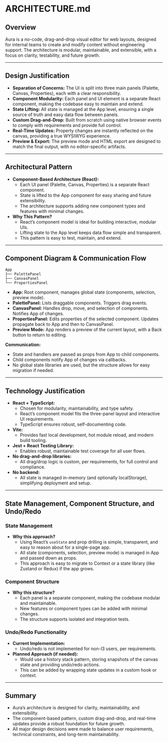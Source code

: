 # ARCHITECTURE.md

## Overview
Aura is a no-code, drag-and-drop visual editor for web layouts, designed for internal teams to create and modify content without engineering support. The architecture is modular, maintainable, and extensible, with a focus on clarity, testability, and future growth.

---

## Design Justification
- **Separation of Concerns:** The UI is split into three main panels (Palette, Canvas, Properties), each with a clear responsibility.
- **Component Modularity:** Each panel and UI element is a separate React component, making the codebase easy to maintain and extend.
- **State Lifting:** All state is managed at the App level, ensuring a single source of truth and easy data flow between panels.
- **Custom Drag-and-Drop:** Built from scratch using native browser events to comply with requirements and provide full control.
- **Real-Time Updates:** Property changes are instantly reflected on the canvas, providing a true WYSIWYG experience.
- **Preview & Export:** The preview mode and HTML export are designed to match the final output, with no editor-specific artifacts.

---

## Architectural Pattern
- **Component-Based Architecture (React):**
  - Each UI panel (Palette, Canvas, Properties) is a separate React component.
  - State is lifted to the App component for easy sharing and future extensibility.
  - The architecture supports adding new component types and features with minimal changes.
- **Why This Pattern?**
  - React’s component model is ideal for building interactive, modular UIs.
  - Lifting state to the App level keeps data flow simple and transparent.
  - This pattern is easy to test, maintain, and extend.

---

## Component Diagram & Communication Flow

```
App
├── PalettePanel
├── CanvasPanel
└── PropertiesPanel
```

- **App:** Root component, manages global state (components, selection, preview mode).
- **PalettePanel:** Lists draggable components. Triggers drag events.
- **CanvasPanel:** Handles drop, move, and selection of components. Notifies App of changes.
- **PropertiesPanel:** Edits properties of the selected component. Updates propagate back to App and then to CanvasPanel.
- **Preview Mode:** App renders a preview of the current layout, with a Back button to return to editing.

**Communication:**
- State and handlers are passed as props from App to child components.
- Child components notify App of changes via callbacks.
- No global state libraries are used, but the structure allows for easy migration if needed.

---

## Technology Justification
- **React + TypeScript:**
  - Chosen for modularity, maintainability, and type safety.
  - React’s component model fits the three-panel layout and interactive UI requirements.
  - TypeScript ensures robust, self-documenting code.
- **Vite:**
  - Provides fast local development, hot module reload, and modern build tooling.
- **Jest + React Testing Library:**
  - Enables robust, maintainable test coverage for all user flows.
- **No drag-and-drop libraries:**
  - All drag/drop logic is custom, per requirements, for full control and compliance.
- **No backend:**
  - All state is managed in-memory (and optionally localStorage), simplifying deployment and setup.

---

## State Management, Component Structure, and Undo/Redo

### State Management
- **Why this approach?**
  - Using React’s `useState` and prop drilling is simple, transparent, and easy to reason about for a single-page app.
  - All state (components, selection, preview mode) is managed in App and passed down as props.
  - This approach is easy to migrate to Context or a state library (like Zustand or Redux) if the app grows.

### Component Structure
- **Why this structure?**
  - Each panel is a separate component, making the codebase modular and maintainable.
  - New features or component types can be added with minimal changes.
  - The structure supports isolated and integration tests.

### Undo/Redo Functionality
- **Current Implementation:**
  - Undo/redo is not implemented for non-I3 users, per requirements.
- **Planned Approach (if needed):**
  - Would use a history stack pattern, storing snapshots of the canvas state and providing undo/redo actions.
  - This can be added by wrapping state updates in a custom hook or context.

---

## Summary
- Aura’s architecture is designed for clarity, maintainability, and extensibility.
- The component-based pattern, custom drag-and-drop, and real-time updates provide a robust foundation for future growth.
- All major design decisions were made to balance user requirements, technical constraints, and long-term maintainability.
